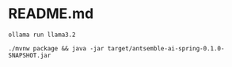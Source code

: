 # README.md

```
ollama run llama3.2
``` 


```
./mvnw package && java -jar target/antsemble-ai-spring-0.1.0-SNAPSHOT.jar
```